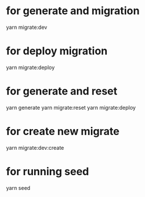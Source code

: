 # for generate and migration
yarn migrate:dev <!-- creation and deploy and if database is empty it will run the seed -->

# for deploy migration
yarn migrate:deploy <!-- deploy all new  migration in the database -->

# for generate and reset

yarn generate 
yarn migrate:reset 
yarn migrate:deploy <!-- deploy all migrations -->

# for create new migrate 

yarn migrate:dev:create <!-- create migration without deploy-->

# for running seed
yarn seed <!-- run seed -->